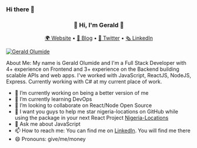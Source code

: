 ### Hi there 👋

<h3 align="center">👋 Hi, I'm Gerald 🦊</h3>
<p align="center">
  <a href="https://gerald.vercel.app">🌍 Website</a> • 
  <a href="https://medium.com/@lucignation">📖 Blog</a> • 
  <a href="https://twitter.com/lucignation">📱 Twitter</a> • 
  <a href="https://linkedin.com/in/geraldolumide">🗞️ LinkedIn</a>
</p>

[![Gerald Olumide](https://res.cloudinary.com/lucignation/image/upload/v1647345334/samples/gerald_lwfykx.jpg)](https://gerald.vercel.app)

<!--
**Lucignation/lucignation** is a ✨ _special_ ✨ repository because its `README.md` (this file) appears on your GitHub profile.

Here are some ideas to get you started:

-->
About Me: My name is Gerald Olumide and I'm a Full Stack Developer with 4+ experience on Frontend and 3+ experience on the Backend building scalable APIs and web apps. I've worked with JavaScript, ReactJS, NodeJS, Express. Currently working with C# at my current place of work.

- 🔭 I’m currently working on being a better version of me
- 🌱 I’m currently learning DevOps
- 👯 I’m looking to collaborate on React/Node Open Source
- 🤔 I want you guys to help me star nigeria-locations on GitHub while using the package in your next React Project [Nigeria-Locations](https://www.npmjs.com/package/nigeria-locations)
- 💬 Ask me about JavaScript
- 📫 How to reach me: You can find me on [LinkedIn](https://linkedin.com/in/geraldolumide). You will find me there
- 😄 Pronouns: give/me/money
<!-- - ⚡ Fun fact: ... -->


